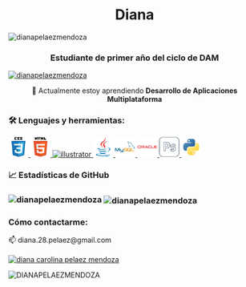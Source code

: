 <h1 align="center">Diana</h1>

<p align="left"> <img src="https://komarev.com/ghpvc/?username=dianapelaezmendoza&label=Profile%20views&color=0e75b6&style=flat" alt="dianapelaezmendoza" /> </p>

<h3 align="center">Estudiante de primer año del ciclo de DAM</h3>

<p align="left"> <a href="https://github.com/ryo-ma/github-profile-trophy"><img src="https://github-profile-trophy.vercel.app/?username=dianapelaezmendoza" alt="dianapelaezmendoza" /></a> </p>

<p align="center">🌱 Actualmente estoy aprendiendo <strong>Desarrollo de Aplicaciones Multiplataforma</strong></p>

<h3 align="left"> 🛠️ Lenguajes y herramientas:</h3>

<p align="left"> <a href="https://www.w3schools.com/css/" target="_blank" rel="noreferrer"> <img src="https://raw.githubusercontent.com/devicons/devicon/master/icons/css3/css3-original-wordmark.svg" alt="css3" width="40" height="40"/> </a> <a href="https://www.w3.org/html/" target="_blank" rel="noreferrer"> <img src="https://raw.githubusercontent.com/devicons/devicon/master/icons/html5/html5-original-wordmark.svg" alt="html5" width="40" height="40"/> </a> <a href="https://www.adobe.com/in/products/illustrator.html" target="_blank" rel="noreferrer"> <img src="https://www.vectorlogo.zone/logos/adobe_illustrator/adobe_illustrator-icon.svg" alt="illustrator" width="40" height="40"/> </a> <a href="https://www.java.com" target="_blank" rel="noreferrer"> <img src="https://raw.githubusercontent.com/devicons/devicon/master/icons/java/java-original.svg" alt="java" width="40" height="40"/> </a> <a href="https://www.mysql.com/" target="_blank" rel="noreferrer"> <img src="https://raw.githubusercontent.com/devicons/devicon/master/icons/mysql/mysql-original-wordmark.svg" alt="mysql" width="40" height="40"/> </a> <a href="https://www.oracle.com/" target="_blank" rel="noreferrer"> <img src="https://raw.githubusercontent.com/devicons/devicon/master/icons/oracle/oracle-original.svg" alt="oracle" width="40" height="40"/> </a> <a href="https://www.photoshop.com/en" target="_blank" rel="noreferrer"> <img src="https://raw.githubusercontent.com/devicons/devicon/master/icons/photoshop/photoshop-line.svg" alt="photoshop" width="40" height="40"/> </a> <a href="https://www.python.org" target="_blank" rel="noreferrer"> <img src="https://raw.githubusercontent.com/devicons/devicon/master/icons/python/python-original.svg" alt="python" width="40" height="40"/> </a> </p>

<h3 align="left"> 📈 Estadísticas de GitHub<h3>
  
<p><img align="left" src="https://github-readme-stats.vercel.app/api/top-langs?username=dianapelaezmendoza&show_icons=true&locale=en&layout=compact" alt="dianapelaezmendoza" /></p>

<p>&nbsp;<img align="center" src="https://github-readme-stats.vercel.app/api?username=dianapelaezmendoza&show_icons=true&locale=en" alt="dianapelaezmendoza" /></p>

<h3 align="left"> Cómo contactarme:</h3>
<p align="left">
📫 diana.28.pelaez@gmail.com</p>
<p align="left">
<a href="https://linkedin.com/in/diana carolina pelaez mendoza" target="blank"><img align="center" src="https://raw.githubusercontent.com/rahuldkjain/github-profile-readme-generator/master/src/images/icons/Social/linked-in-alt.svg" alt="diana carolina pelaez mendoza" height="30" width="40" /></a>
</p>
<p align="left"><img src="https://cdn-icons-png.flaticon.com/512/25/25231.png" width=30 alt="DIANAPELAEZMENDOZA"/></p>
